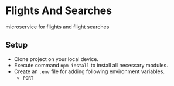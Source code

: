 # Flights And Searches
microservice for flights and flight searches

## Setup
- Clone project on your local device.
- Execute command `npm install` to install all necessary modules.
- Create an `.env` file for adding following environment variables.
    - `PORT`
    

